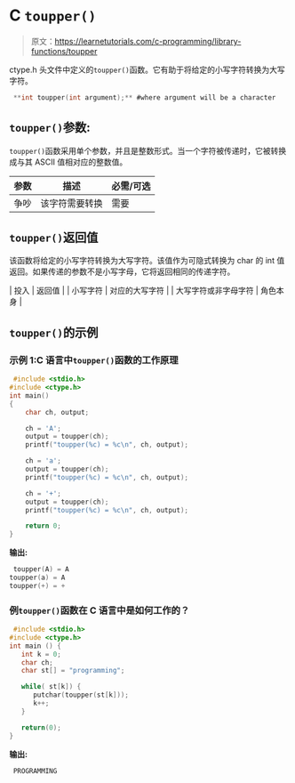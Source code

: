 # C `toupper()`

> 原文：<https://learnetutorials.com/c-programming/library-functions/toupper>

ctype.h 头文件中定义的`toupper()`函数。它有助于将给定的小写字符转换为大写字符。

```c
 **int toupper(int argument);** #where argument will be a character 

```

## `toupper()`参数:

`toupper()`函数采用单个参数，并且是整数形式。当一个字符被传递时，它被转换成与其 ASCII 值相对应的整数值。

| 参数 | 描述 | 必需/可选 |
| --- | --- | --- |
| 争吵 | 该字符需要转换 | 需要 |

## `toupper()`返回值

该函数将给定的小写字符转换为大写字符。该值作为可隐式转换为 char 的 int 值返回。如果传递的参数不是小写字母，它将返回相同的传递字符。

| 投入 | 返回值 |
| 小写字符 | 对应的大写字符 |
| 大写字符或非字母字符 | 角色本身 |

## `toupper()`的示例

### 示例 1:C 语言中`toupper()`函数的工作原理

```c
 #include <stdio.h>
#include <ctype.h>
int main()
{
    char ch, output;

    ch = 'A';
    output = toupper(ch);
    printf("toupper(%c) = %c\n", ch, output);

    ch = 'a';
    output = toupper(ch);
    printf("toupper(%c) = %c\n", ch, output);

    ch = '+';
    output = toupper(ch);
    printf("toupper(%c) = %c\n", ch, output);

    return 0;
} 

```

**输出:**

```c
 toupper(A) = A
toupper(a) = A
toupper(+) = + 
```

### 例`toupper()`函数在 C 语言中是如何工作的？

```c
 #include <stdio.h>
#include <ctype.h>
int main () {
   int k = 0;
   char ch;
   char st[] = "programming";

   while( st[k]) {
      putchar(toupper(st[k]));
      k++;
   }

   return(0);
} 

```

**输出:**

```c
 PROGRAMMING 
```
